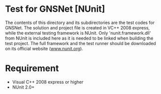 Test for GNSNet [NUnit]
=====================================
The contents of this directory and its subdirectories are the test codes for GNSNet. The solution and project file is created in VC++ 2008 express, while the external testing framework is NUnit. Only 'nunit.framework.dll' from NUnit is included here as it is needed to be linked when building the test project. The full framework and the test runner should be downloaded on its official website (www.nunit.org).

Requirement
============================
- Visual C++ 2008 express or higher
- NUnit 2.0+
